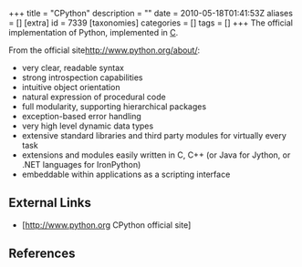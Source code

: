 +++
title = "CPython"
description = ""
date = 2010-05-18T01:41:53Z
aliases = []
[extra]
id = 7339
[taxonomies]
categories = []
tags = []
+++
The official implementation of Python, implemented in [C](https://rosettacode.org/wiki/C).

From the official site<ref>http://www.python.org/about/</ref>:
* very clear, readable syntax
* strong introspection capabilities
* intuitive object orientation
* natural expression of procedural code
* full modularity, supporting hierarchical packages
* exception-based error handling
* very high level dynamic data types
* extensive standard libraries and third party modules for virtually every task
* extensions and modules easily written in C, C++ (or Java for Jython, or .NET languages for IronPython)
* embeddable within applications as a scripting interface


## External Links
* [http://www.python.org CPython official site]

## References
<references/>
